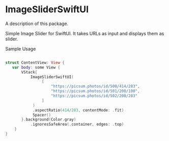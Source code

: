 # ImageSliderSwiftUI

A description of this package.

Simple Image Slider for SwiftUI. It takes URLs as input and displays them as slider.

Sample Usage 

```swift

struct ContentView: View {
   var body: some View {
       VStack{
           ImageSliderSwiftUI(
                [   
                    "https://picsum.photos/id/500/414/283",
                    "https://picsum.photos/id/501/200/100",
                    "https://picsum.photos/id/502/200/283"
                ]
            )
            .aspectRatio(414/283, contentMode: .fit)
            Spacer()
       }.background(Color.gray)
           .ignoresSafeArea(.container, edges: .top)
    }
}

```
